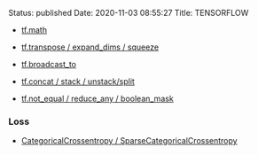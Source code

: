 Status: published
Date: 2020-11-03 08:55:27
Title: TENSORFLOW

- [tf.math](http://www.jerrylsu.net/articles/2020/tensorflow-tf.math.html)

- [tf.transpose / expand_dims / squeeze](http://www.jerrylsu.net/articles/2020/tensorflow-tf.transpose/expand_dims/squeeze.html)

- [tf.broadcast_to](http://www.jerrylsu.net/articles/2020/tensorflow-tf.broadcast_to.html)

- [tf.concat / stack / unstack/split](http://www.jerrylsu.net/articles/2020/tensorflow-tf.concat/split/stack.html)

- [tf.not_equal / reduce_any / boolean_mask](http://www.jerrylsu.net/articles/2020/tensorflow-tf.not_equal/reduce_any/boolean_mask.html)

### Loss

- [CategoricalCrossentropy / SparseCategoricalCrossentropy](http://www.jerrylsu.net/articles/2020/tensorflow-Loss.html)
